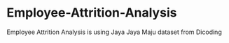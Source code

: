 # Employee-Attrition-Analysis
Employee Attrition Analysis is using Jaya Jaya Maju dataset from Dicoding
